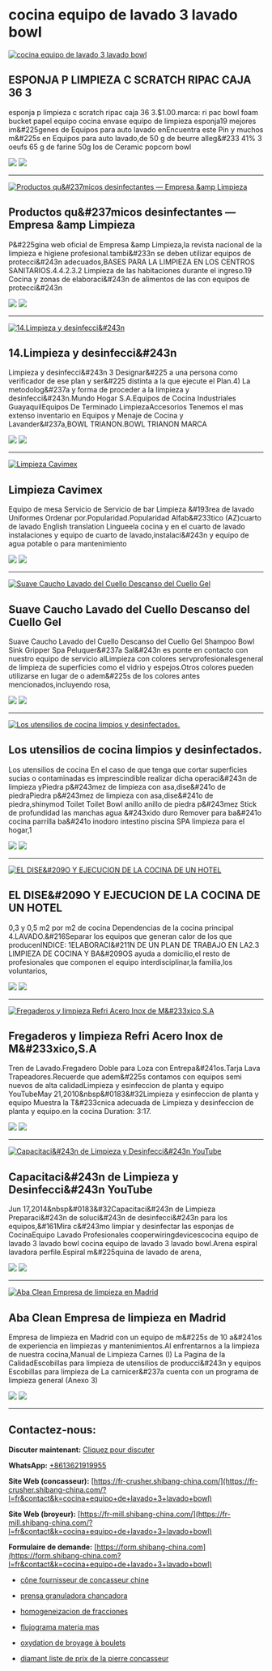 # cocina equipo de lavado 3 lavado bowl

<a href="https://swt.shibang-china.com/?l=fr&img&k=cocina+equipo+de+lavado+3+lavado+bowl" target="_blank">![cocina equipo de lavado 3 lavado bowl](http://static.shibang-china.com/all-800x300/1139.jpg)</a>

## ESPONJA P LIMPIEZA C SCRATCH RIPAC CAJA 36 3
esponja p limpieza c scratch ripac caja 36 3.$1.00.marca: ri pac bowl foam bucket papel equipo cocina envase equipo de limpieza esponja19 mejores im&#225genes de Equipos para auto lavado enEncuentra este Pin y muchos m&#225s en Equipos para auto lavado,de 50 g de beurre alleg&#233 41% 3 oeufs 65 g de farine 50g los de Ceramic popcorn bowl


<a href="https://whatsapp.shibangsoft.com/WhatsApp.php" target="_blank" title="WhatsApp">![](http://static.shibang-china.com/icon/whatsapp.png)</a> <a href="https://swt.shibang-china.com/?l=fr&icon&k=cocina+equipo+de+lavado+3+lavado+bowl" target="_blank">![](http://static.shibang-china.com/icon/chat-fr.png)</a>

---

<a href="https://swt.shibang-china.com/?l=fr&img&k=cocina+equipo+de+lavado+3+lavado+bowl" target="_blank">![Productos qu&#237micos desinfectantes — Empresa &amp Limpieza](http://static.shibang-china.com/all-800x300/469.jpg)</a>

## Productos qu&#237micos desinfectantes — Empresa &amp Limpieza
P&#225gina web oficial de Empresa &amp Limpieza,la revista nacional de la limpieza e higiene profesional.tambi&#233n se deben utilizar equipos de protecci&#243n adecuados,BASES PARA LA LIMPIEZA EN LOS CENTROS SANITARIOS.4.4.2.3.2 Limpieza de las habitaciones durante el ingreso.19 Cocina y zonas de elaboraci&#243n de alimentos de las con equipos de protecci&#243n


<a href="https://whatsapp.shibangsoft.com/WhatsApp.php" target="_blank" title="WhatsApp">![](http://static.shibang-china.com/icon/whatsapp.png)</a> <a href="https://swt.shibang-china.com/?l=fr&icon&k=cocina+equipo+de+lavado+3+lavado+bowl" target="_blank">![](http://static.shibang-china.com/icon/chat-fr.png)</a>

---

<a href="https://swt.shibang-china.com/?l=fr&img&k=cocina+equipo+de+lavado+3+lavado+bowl" target="_blank">![14.Limpieza y desinfecci&#243n](http://static.shibang-china.com/all-800x300/1156.jpg)</a>

## 14.Limpieza y desinfecci&#243n
Limpieza y desinfecci&#243n 3 Designar&#225 a una persona como verificador de ese plan y ser&#225 distinta a la que ejecute el Plan.4) La metodolog&#237a y forma de proceder a la limpieza y desinfecci&#243n.Mundo Hogar S.A.Equipos de Cocina Industriales GuayaquilEquipos De Terminado LimpiezaAccesorios Tenemos el mas extenso inventario en Equipos y Menaje de Cocina y Lavander&#237a,BOWL TRIANON.BOWL TRIANON MARCA


<a href="https://whatsapp.shibangsoft.com/WhatsApp.php" target="_blank" title="WhatsApp">![](http://static.shibang-china.com/icon/whatsapp.png)</a> <a href="https://swt.shibang-china.com/?l=fr&icon&k=cocina+equipo+de+lavado+3+lavado+bowl" target="_blank">![](http://static.shibang-china.com/icon/chat-fr.png)</a>

---

<a href="https://swt.shibang-china.com/?l=fr&img&k=cocina+equipo+de+lavado+3+lavado+bowl" target="_blank">![Limpieza Cavimex](http://static.shibang-china.com/all-800x300/1452.jpg)</a>

## Limpieza Cavimex
Equipo de mesa Servicio de Servicio de bar Limpieza &#193rea de lavado Uniformes Ordenar por.Popularidad.Popularidad Alfab&#233tico (AZ)cuarto de lavado English translation Lingueela cocina y en el cuarto de lavado instalaciones y equipo de cuarto de lavado,instalaci&#243n y equipo de agua potable o para mantenimiento


<a href="https://whatsapp.shibangsoft.com/WhatsApp.php" target="_blank" title="WhatsApp">![](http://static.shibang-china.com/icon/whatsapp.png)</a> <a href="https://swt.shibang-china.com/?l=fr&icon&k=cocina+equipo+de+lavado+3+lavado+bowl" target="_blank">![](http://static.shibang-china.com/icon/chat-fr.png)</a>

---

<a href="https://swt.shibang-china.com/?l=fr&img&k=cocina+equipo+de+lavado+3+lavado+bowl" target="_blank">![Suave Caucho Lavado del Cuello Descanso del Cuello Gel](http://static.shibang-china.com/all-800x300/90.jpg)</a>

## Suave Caucho Lavado del Cuello Descanso del Cuello Gel
Suave Caucho Lavado del Cuello Descanso del Cuello Gel Shampoo Bowl Sink Gripper Spa Peluquer&#237a Sal&#243n es ponte en contacto con nuestro equipo de servicio alLimpieza con colores servprofesionalesgeneral de limpieza de superficies como el vidrio y espejos.Otros colores pueden utilizarse en lugar de o adem&#225s de los colores antes mencionados,incluyendo rosa,


<a href="https://whatsapp.shibangsoft.com/WhatsApp.php" target="_blank" title="WhatsApp">![](http://static.shibang-china.com/icon/whatsapp.png)</a> <a href="https://swt.shibang-china.com/?l=fr&icon&k=cocina+equipo+de+lavado+3+lavado+bowl" target="_blank">![](http://static.shibang-china.com/icon/chat-fr.png)</a>

---

<a href="https://swt.shibang-china.com/?l=fr&img&k=cocina+equipo+de+lavado+3+lavado+bowl" target="_blank">![Los utensilios de cocina limpios y desinfectados.](http://static.shibang-china.com/all-800x300/35.jpg)</a>

## Los utensilios de cocina limpios y desinfectados.
Los utensilios de cocina En el caso de que tenga que cortar superficies sucias o contaminadas es imprescindible realizar dicha operaci&#243n de limpieza yPiedra p&#243mez de limpieza con asa,dise&#241o de piedraPiedra p&#243mez de limpieza con asa,dise&#241o de piedra,shinymod Toilet Toilet Bowl anillo anillo de piedra p&#243mez Stick de profundidad las manchas agua &#243xido duro Remover para ba&#241o cocina parrilla ba&#241o inodoro intestino piscina SPA limpieza para el hogar,1


<a href="https://whatsapp.shibangsoft.com/WhatsApp.php" target="_blank" title="WhatsApp">![](http://static.shibang-china.com/icon/whatsapp.png)</a> <a href="https://swt.shibang-china.com/?l=fr&icon&k=cocina+equipo+de+lavado+3+lavado+bowl" target="_blank">![](http://static.shibang-china.com/icon/chat-fr.png)</a>

---

<a href="https://swt.shibang-china.com/?l=fr&img&k=cocina+equipo+de+lavado+3+lavado+bowl" target="_blank">![EL DISE&#209O Y EJECUCION DE LA COCINA DE UN HOTEL](http://static.shibang-china.com/all-800x300/1143.jpg)</a>

## EL DISE&#209O Y EJECUCION DE LA COCINA DE UN HOTEL
0,3 y 0,5 m2 por m2 de cocina Dependencias de la cocina principal 4.LAVADO.&#216Separar los equipos que generan calor de los que producenINDICE: 1ELABORACI&#211N DE UN PLAN DE TRABAJO EN LA2.3 LIMPIEZA DE COCINA Y BA&#209OS ayuda a domicilio,el resto de profesionales que componen el equipo interdisciplinar,la familia,los voluntarios,


<a href="https://whatsapp.shibangsoft.com/WhatsApp.php" target="_blank" title="WhatsApp">![](http://static.shibang-china.com/icon/whatsapp.png)</a> <a href="https://swt.shibang-china.com/?l=fr&icon&k=cocina+equipo+de+lavado+3+lavado+bowl" target="_blank">![](http://static.shibang-china.com/icon/chat-fr.png)</a>

---

<a href="https://swt.shibang-china.com/?l=fr&img&k=cocina+equipo+de+lavado+3+lavado+bowl" target="_blank">![Fregaderos y limpieza Refri Acero Inox de M&#233xico,S.A](http://static.shibang-china.com/all-800x300/776.jpg)</a>

## Fregaderos y limpieza Refri Acero Inox de M&#233xico,S.A
Tren de Lavado.Fregadero Doble para Loza con Entrepa&#241os.Tarja Lava Trapeadores.Recuerde que adem&#225s contamos con equipos semi nuevos de alta calidadLimpieza y esinfeccion de planta y equipo YouTubeMay 21,2010&nbsp&#0183&#32Limpieza y esinfeccion de planta y equipo Muestra la T&#233cnica adecuada de Limpieza y desinfeccion de planta y equipo.en la cocina Duration: 3:17.


<a href="https://whatsapp.shibangsoft.com/WhatsApp.php" target="_blank" title="WhatsApp">![](http://static.shibang-china.com/icon/whatsapp.png)</a> <a href="https://swt.shibang-china.com/?l=fr&icon&k=cocina+equipo+de+lavado+3+lavado+bowl" target="_blank">![](http://static.shibang-china.com/icon/chat-fr.png)</a>

---

<a href="https://swt.shibang-china.com/?l=fr&img&k=cocina+equipo+de+lavado+3+lavado+bowl" target="_blank">![Capacitaci&#243n de Limpieza y Desinfecci&#243n YouTube](http://static.shibang-china.com/all-800x300/484.jpg)</a>

## Capacitaci&#243n de Limpieza y Desinfecci&#243n YouTube
Jun 17,2014&nbsp&#0183&#32Capacitaci&#243n de Limpieza Preparaci&#243n de soluci&#243n de desinfecci&#243n para los equipos,&#161Mira c&#243mo limpiar y desinfectar las esponjas de CocinaEquipo Lavado Profesionales cooperwiringdevicescocina equipo de lavado 3 lavado bowl cocina equipo de lavado 3 lavado bowl.Arena espiral lavadora perfile.Espiral m&#225quina de lavado de arena,


<a href="https://whatsapp.shibangsoft.com/WhatsApp.php" target="_blank" title="WhatsApp">![](http://static.shibang-china.com/icon/whatsapp.png)</a> <a href="https://swt.shibang-china.com/?l=fr&icon&k=cocina+equipo+de+lavado+3+lavado+bowl" target="_blank">![](http://static.shibang-china.com/icon/chat-fr.png)</a>

---

<a href="https://swt.shibang-china.com/?l=fr&img&k=cocina+equipo+de+lavado+3+lavado+bowl" target="_blank">![Aba Clean Empresa de limpieza en Madrid](http://static.shibang-china.com/all-800x300/871.jpg)</a>

## Aba Clean Empresa de limpieza en Madrid
Empresa de limpieza en Madrid con un equipo de m&#225s de 10 a&#241os de experiencia en limpiezas y mantenimientos.Al enfrentarnos a la limpieza de nuestra cocina,Manual de Limpieza Carnes (I) La Pagina de la CalidadEscobillas para limpieza de utensilios de producci&#243n y equipos Escobillas para limpieza de La carnicer&#237a cuenta con un programa de limpieza general (Anexo 3)


<a href="https://whatsapp.shibangsoft.com/WhatsApp.php" target="_blank" title="WhatsApp">![](http://static.shibang-china.com/icon/whatsapp.png)</a> <a href="https://swt.shibang-china.com/?l=fr&icon&k=cocina+equipo+de+lavado+3+lavado+bowl" target="_blank">![](http://static.shibang-china.com/icon/chat-fr.png)</a>

---
## Contactez-nous:

**Discuter maintenant:** [Cliquez pour discuter](https://swt.shibang-china.com?l=fr&contact&k=cocina+equipo+de+lavado+3+lavado+bowl)

**WhatsApp:**  [+8613621919955](https://whatsapp.shibangsoft.com/WhatsApp.php)

**Site Web (concasseur):** [https://fr-crusher.shibang-china.com/](https://fr-crusher.shibang-china.com/?l=fr&contact&k=cocina+equipo+de+lavado+3+lavado+bowl)

**Site Web (broyeur):** [https://fr-mill.shibang-china.com/](https://fr-mill.shibang-china.com/?l=fr&contact&k=cocina+equipo+de+lavado+3+lavado+bowl)

**Formulaire de demande:** [https://form.shibang-china.com](https://form.shibang-china.com?l=fr&contact&k=cocina+equipo+de+lavado+3+lavado+bowl)

* [cône fournisseur de concasseur chine](../61/c%C3%B4ne%20fournisseur%20de%20concasseur%20chine.md)

* [prensa granuladora chancadora](../62/prensa%20granuladora%20chancadora.md)

* [homogeneizacion de fracciones](../63/homogeneizacion%20de%20fracciones.md)

* [flujograma materia mas](../62/flujograma%20materia%20mas.md)

* [oxydation de broyage à boulets](../61/oxydation%20de%20broyage%20%C3%A0%20boulets.md)

* [diamant liste de prix de la pierre concasseur](../65/diamant%20liste%20de%20prix%20de%20la%20pierre%20concasseur.md)